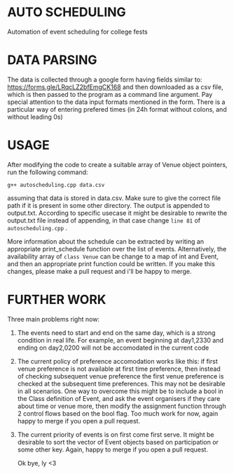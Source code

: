 # AUTO SCHEDULING
 Automation of event scheduling for college fests

# DATA PARSING

 The data is collected through a google form having fields similar to: https://forms.gle/LRqcLZ2bfEmgCK168 and then downloaded as a csv file, which is then passed to the program as a command line argument. Pay special attention to the data input formats mentioned in the form. There is a particular way of entering prefered times (in 24h format without colons, and without leading 0s)

 # USAGE

  After modifying the code to create a suitable array of Venue object pointers, run the following command:
  
 ```g++ autoscheduling.cpp data.csv```

 assuming that data is stored in data.csv. Make sure to give the correct file path if it is present in some other directory. The output is appended to output.txt. According to specific usecase it might be desirable to rewrite the output.txt file instead of appending, in that case change ```line 81``` of ```autoscheduling.cpp``` .

 More information about the schedule can be extracted by writing an appropriate print_schedule function over the list of events. Alternatively, the availability array of ```class Venue``` can be change to a map of int and Event, and then an appropriate print function could be written. If you make this changes, please make a pull request and i'll be happy to merge.

 # FURTHER WORK

  Three main problems right now:
1) The events need to start and end on the same day, which is a strong condition in real life. For example, an event beginning at day1,2330 and ending on day2,0200 will not be accomodated in the current code
2) The current policy of preference accomodation works like this: if first venue preference is not available at first time preference, then instead of checking subsequent venue preference the first venue preference is checked at the subsequent time preferences. This may not be desirable in all scenarios. One way to overcome this might be to include a bool in the Class definition of Event, and ask the event organisers if they care about time or venue more, then modify the assignment function through 2 control flows based on the bool flag. Too much work for now, again happy to merge if you open a pull request.
3) The current priority of events is on first come first serve. It might be desirable to sort the vector of Event objects based on participation or some other key. Again, happy to merge if you open a pull request.

   Ok bye, ly <3
